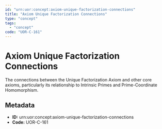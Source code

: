 ```yaml
---
id: "urn:uor:concept:axiom-unique-factorization-connections"
title: "Axiom Unique Factorization Connections"
type: "concept"
tags:
  - "concept"
code: "UOR-C-161"
---
```


# Axiom Unique Factorization Connections

The connections between the Unique Factorization Axiom and other core axioms, particularly its relationship to Intrinsic Primes and Prime-Coordinate Homomorphism.

## Metadata

- **ID:** urn:uor:concept:axiom-unique-factorization-connections
- **Code:** UOR-C-161
